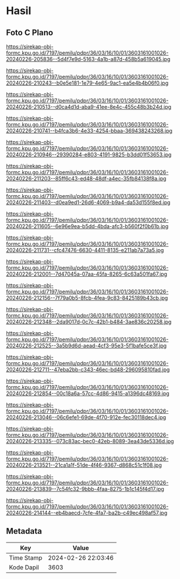 # Hasil

## Foto C Plano

https://sirekap-obj-formc.kpu.go.id/7197/pemilu/pdpr/36/03/16/10/01/3603161001026-20240226-205836--5d4f7e9d-5163-4a1b-a87d-458b5a619045.jpg

https://sirekap-obj-formc.kpu.go.id/7197/pemilu/pdpr/36/03/16/10/01/3603161001026-20240226-210243--b0e5e181-1e79-4e65-9ac1-ea5e4b4b06f0.jpg

https://sirekap-obj-formc.kpu.go.id/7197/pemilu/pdpr/36/03/16/10/01/3603161001026-20240226-210513--d0ca4d1d-aba9-41ee-8e4c-455c48b3b24d.jpg

https://sirekap-obj-formc.kpu.go.id/7197/pemilu/pdpr/36/03/16/10/01/3603161001026-20240226-210741--b4fca3b6-4e33-4254-bbaa-369438243268.jpg

https://sirekap-obj-formc.kpu.go.id/7197/pemilu/pdpr/36/03/16/10/01/3603161001026-20240226-210946--29390284-e803-4191-9825-b3dd01f53653.jpg

https://sirekap-obj-formc.kpu.go.id/7197/pemilu/pdpr/36/03/16/10/01/3603161001026-20240226-211203--85ff6c43-ed48-48df-a4ec-35fb84138f8a.jpg

https://sirekap-obj-formc.kpu.go.id/7197/pemilu/pdpr/36/03/16/10/01/3603161001026-20240226-211403--d0ea9ed1-26d6-4069-b9a4-da53d155f8ed.jpg

https://sirekap-obj-formc.kpu.go.id/7197/pemilu/pdpr/36/03/16/10/01/3603161001026-20240226-211605--6e96e9ea-b5dd-4bda-afc3-b560f2f0b61b.jpg

https://sirekap-obj-formc.kpu.go.id/7197/pemilu/pdpr/36/03/16/10/01/3603161001026-20240226-211731--cfc47476-6630-4411-8135-e211ab7a73a5.jpg

https://sirekap-obj-formc.kpu.go.id/7197/pemilu/pdpr/36/03/16/10/01/3603161001026-20240226-212001--7d47045a-07aa-45fa-8265-6c63a501fa67.jpg

https://sirekap-obj-formc.kpu.go.id/7197/pemilu/pdpr/36/03/16/10/01/3603161001026-20240226-212156--7f79a0b5-8fcb-4fea-9c83-8425189b43cb.jpg

https://sirekap-obj-formc.kpu.go.id/7197/pemilu/pdpr/36/03/16/10/01/3603161001026-20240226-212348--2da9017d-0c7c-42b1-b484-3ae836c20258.jpg

https://sirekap-obj-formc.kpu.go.id/7197/pemilu/pdpr/36/03/16/10/01/3603161001026-20240226-212525--3a5b9d6d-aead-4cf3-95e3-5f1bafe5ce3f.jpg

https://sirekap-obj-formc.kpu.go.id/7197/pemilu/pdpr/36/03/16/10/01/3603161001026-20240226-212711--47eba2bb-c343-46ec-bd48-296095810fad.jpg

https://sirekap-obj-formc.kpu.go.id/7197/pemilu/pdpr/36/03/16/10/01/3603161001026-20240226-212854--00c18a6a-57cc-4d86-9415-a1396dc48169.jpg

https://sirekap-obj-formc.kpu.go.id/7197/pemilu/pdpr/36/03/16/10/01/3603161001026-20240226-213046--06c6efe1-69de-4f70-912e-fec30118dec4.jpg

https://sirekap-obj-formc.kpu.go.id/7197/pemilu/pdpr/36/03/16/10/01/3603161001026-20240226-213335--073c83ac-bec0-42eb-8089-3ea43de5336d.jpg

https://sirekap-obj-formc.kpu.go.id/7197/pemilu/pdpr/36/03/16/10/01/3603161001026-20240226-213521--21ca1a1f-51de-4f46-9367-d868c51c1f08.jpg

https://sirekap-obj-formc.kpu.go.id/7197/pemilu/pdpr/36/03/16/10/01/3603161001026-20240226-213839--7c54fc32-9bbb-4faa-8275-1b1c145f4d17.jpg

https://sirekap-obj-formc.kpu.go.id/7197/pemilu/pdpr/36/03/16/10/01/3603161001026-20240226-214144--eb4baecd-7cfe-4fa7-ba2b-c49ec498af57.jpg


## Metadata

| Key        | Value               |
| ---------- | ------------------- |
| Time Stamp | 2024-02-26 22:03:46 |
| Kode Dapil | 3603                |



